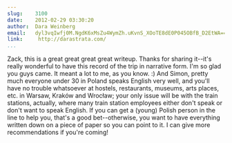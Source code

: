 ```yaml
---
slug:    3100
date:    2012-02-29 03:30:20
author:  Dara Weinberg
email:   dyl3vqIwfj0M.NgdK6xMsZu4WymZh.uKvnS_XOoTE8dE0P045OBfB_D2EtWA==
link:     http://darastrata.com/
...
```


Zack, this is a great great great great writeup. Thanks for sharing
it--it's really wonderful to have this record of the trip in narrative
form. I'm so glad you guys came. It meant a lot to me, as you know. :)
And Simon, pretty much everyone under 30 in Poland speaks English very
well, and you'll have no trouble whatsoever at hostels, restaurants,
museums, arts places, etc. in Warsaw, Kraków and Wrocław; your only
issue will be with the train stations, actually, where many train
station employees either don't speak or don't want to speak
English. If you can get a (young) Polish person in the line to help
you, that's a good bet--otherwise, you want to have everything written
down on a piece of paper so you can point to it. I can give more
recommendations if you're coming!
